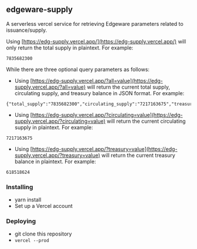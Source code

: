 ## edgeware-supply

A serverless vercel service for retrieving Edgeware parameters related to issuance/supply. 

Using [https://edg-supply.vercel.app/](https://edg-supply.vercel.app/) will only return the total supply in plaintext. For example:

```
7835682300
```


While there are three optional query parameters as follows:

- Using [https://edg-supply.vercel.app/?all=value](https://edg-supply.vercel.app/?all=value) will return the current total supply, circulating supply, and treasury balance in JSON format. For example:

```
{"total_supply":"7835682300","circulating_supply":"7217163675","treasury_supply":"618518624"}
```


- Using [https://edg-supply.vercel.app/?circulating=value](https://edg-supply.vercel.app/?circulating=value) will return the current circulating supply in plaintext. For example:

```
7217163675
```


- Using [https://edg-supply.vercel.app/?treasury=value](https://edg-supply.vercel.app/?treasury=value) will return the current treasury balance in plaintext. For example:

```
618518624
```


### Installing

- yarn install
- Set up a Vercel account

### Deploying

- git clone this repository
- `vercel --prod`
